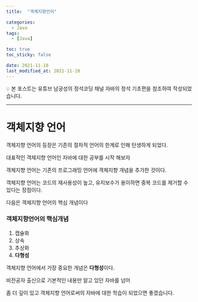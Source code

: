 ```yaml
---
title:  "객체지향언어" 

categories:
  - Java
tags:
  - [Java]

toc: true
toc_sticky: false

date: 2021-11-10
last_modified_at: 2021-11-10
---
```


<aside>
💡 본 포스트는 유튜브 남궁성의 정석코딩 채널 자바의 정석 기초편을 참조하여 작성되었습니다.

</aside>

---
# 객체지향 언어

객체지향 언어의 등장은 기존의 절차적 언어의 한계로 인해 탄생하게 되었다.

대표적인 객체지향 언어인 자바에 대한 공부를 시작 해보자

객체지향 언어는 기존의 프로그래밍 언어에 객체지향 개념을 추가한 것이다.

객체지향 언어는 코드의 재사용성이 높고, 유지보수가 용이하면 중복 코드를 제거할 수 있다는 장점이다.

다음은 객체지향 언어의 핵심 개념이다

### 객체지향언어의 핵심개념

1. 캡슐화
2. 상속
3. 추상화
4. **다형성**

객체지향 언어에서 가장 중요한 개념은 **다형성**이다.

비전공자 출신으로 기본적인 내용만 알고 있던 자바를 넘어

좀 더 깊이 있고 객체지향 언어로써의 자바에 대한 학습이 되었으면 좋겠습니다.
